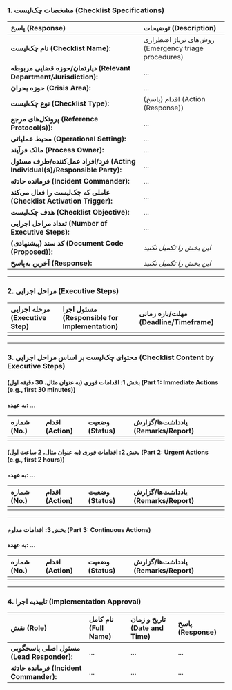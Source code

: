 ### **1. مشخصات چک‌لیست (Checklist Specifications)** 

| پاسخ (Response) | توضیحات (Description) |
| :--- | :--- |
| **نام چک‌لیست (Checklist Name):** | روش‌های تریاژ اضطراری (Emergency triage procedures) |
| **دپارتمان/حوزه قضایی مربوطه (Relevant Department/Jurisdiction):** | ... |
| **حوزه بحران (Crisis Area):** | ... |
| **نوع چک‌لیست (Checklist Type):** | اقدام (پاسخ) (Action (Response)) |
| **پروتکل‌های مرجع (Reference Protocol(s)):** | ... |
| **محیط عملیاتی (Operational Setting):** | ... |
| **مالک فرآیند (Process Owner):** | ... |
| **فرد/افراد عمل‌کننده/طرف مسئول (Acting Individual(s)/Responsible Party):** | ... |
| **فرمانده حادثه (Incident Commander):** | ... |
| **عاملی که چک‌لیست را فعال می‌کند (Checklist Activation Trigger):** | ... |
| **هدف چک‌لیست (Checklist Objective):** | ... |
| **تعداد مراحل اجرایی (Number of Executive Steps):** | ... |
| **کد سند (پیشنهادی) (Document Code (Proposed)):** | *این بخش را تکمیل نکنید* |
| **آخرین به‌پاسخ (Response):** | *این بخش را تکمیل نکنید* |

---

### **2. مراحل اجرایی (Executive Steps)** 

| مرحله اجرایی (Executive Step) | مسئول اجرا (Responsible for Implementation) | مهلت/بازه زمانی (Deadline/Timeframe) |
| :--- | :--- | :--- |
| | | |

---

### **3. محتوای چک‌لیست بر اساس مراحل اجرایی (Checklist Content by Executive Steps)**

#### **بخش 1: اقدامات فوری (به عنوان مثال، 30 دقیقه اول) (Part 1: Immediate Actions (e.g., first 30 minutes))**
**به عهده:** ...

| شماره (No.) | اقدام (Action) | وضعیت (Status) | یادداشت‌ها/گزارش (Remarks/Report) |
| :-- | :--- | :--- | :--- |
| | | | |
#### **بخش 2: اقدامات فوری (به عنوان مثال، 2 ساعت اول) (Part 2: Urgent Actions (e.g., first 2 hours))**
**به عهده:** ...

| شماره (No.) | اقدام (Action) | وضعیت (Status) | یادداشت‌ها/گزارش (Remarks/Report) |
| :-- | :--- | :--- | :--- |
| | | | |
---

#### **بخش 3: اقدامات مداوم (Part 3: Continuous Actions)**
**به عهده:** ...

| شماره (No.) | اقدام (Action) | وضعیت (Status) | یادداشت‌ها/گزارش (Remarks/Report) |
| :-- | :--- | :--- | :--- |
| | | | |

---

### **4. تاییدیه اجرا (Implementation Approval)**

| نقش (Role) | نام کامل (Full Name) | تاریخ و زمان (Date and Time) | پاسخ (Response) |
| :--- | :--- | :--- | :--- |
| **مسئول اصلی پاسخگویی (Lead Responder):** | ... | ... | ... |
| **فرمانده حادثه (Incident Commander):** | ... | ... | ... |